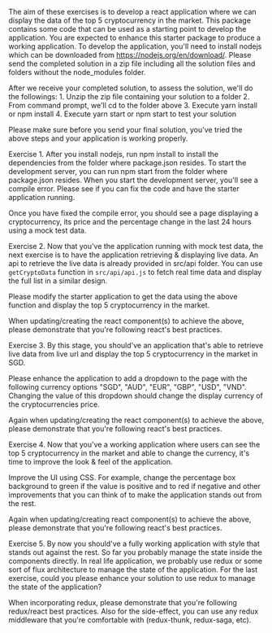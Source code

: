The aim of these exercises is to develop a react application where we can display the data of the top 5 cryptocurrency in the market. This package contains some code that can be used as a starting point to develop the application. You are expected to enhance this starter package to produce a working application. To develop the application, you'll need to install nodejs which can be downloaded from https://nodejs.org/en/download/. Please send the completed solution in a zip file including all the solution files and folders without the node_modules folder.

After we receive your completed solution, to assess the solution, we'll do the followings:
    1. Unzip the zip file containing your solution to a folder
    2. From command prompt, we'll cd to the folder above
    3. Execute yarn install or npm install
    4. Execute yarn start or npm start to test your solution

Please make sure before you send your final solution, you've tried the above steps and your application is working properly.

Exercise 1.
After you install nodejs, run npm install to install the dependencies from the folder where package.json resides.
To start the development server, you can run npm start from the folder where package.json resides.
When you start the development server, you'll see a compile error. Please see if you can fix the code and have the starter application running.

Once you have fixed the compile error, you should see a page displaying a cryptocurrency, its price and the percentage change in the last 24 hours using a mock test data.

Exercise 2.
Now that you've the application running with mock test data, the next exercise is to have the application retrieving & displaying live data. An api to retrieve the live data is already provided in src/api folder. You can use `getCryptoData` function in `src/api/api.js` to fetch real time data and display the full list in a similar design.

Please modify the starter application to get the data using the above function and display the top 5 cryptocurrency in the market.

When updating/creating the react component(s) to achieve the above, please demonstrate that you're following react's best practices.

Exercise 3.
By this stage, you should've an application that's able to retrieve live data from live url and display the top 5 cryptocurrency in the market in SGD.

Please enhance the application to add a dropdown to the page with the following currency options "SGD", "AUD", "EUR", "GBP", "USD", "VND". Changing the value of this dropdown should change the display currency of the cryptocurrencies price.

Again when updating/creating the react component(s) to achieve the above, please demonstrate that you're following react's best practices.

Exercise 4.
Now that you've a working application where users can see the top 5 cryptocurrency in the market and able to change the currency, it's time to improve the look & feel of the application.

Improve the UI using CSS. For example, change the percentage box background to green if the value is positive and to red if negative and other improvements that you can think of to make the application stands out from the rest.

Again when updating/creating react component(s) to achieve the above, please demonstrate that you're following react's best practices.

Exercise 5.
By now you should've a fully working application with style that stands out against the rest. So far you probably manage the state inside the components directly. In real life application, we probably use redux or some sort of flux architecture to manage the state of the application. For the last exercise, could you please enhance your solution to use redux to manage the state of the application?

When incorporating redux, please demonstrate that you're following redux/react best practices. Also for the side-effect, you can use any redux middleware that you're comfortable with (redux-thunk, redux-saga, etc).